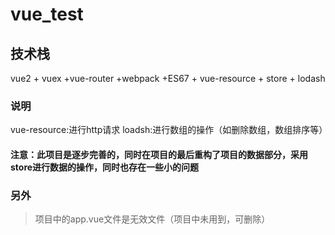 # vue_test

## 技术栈

vue2 + vuex +vue-router +webpack +ES67 + vue-resource + store + lodash

### 说明

vue-resource:进行http请求
loadsh:进行数组的操作（如删除数组，数组排序等）

#### 注意：此项目是逐步完善的，同时在项目的最后重构了项目的数据部分，采用store进行数据的操作，同时也存在一些小的问题

### 另外

> 项目中的app.vue文件是无效文件（项目中未用到，可删除）

